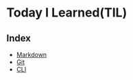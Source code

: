 # Today I Learned(TIL)


## Index
* [Markdown](Markdown/README.md)
* [Git](Git/README.md)
* [CLI](CLI/README.md)